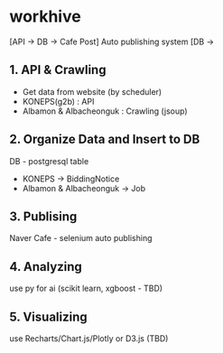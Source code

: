 # workhive
[API -> DB -> Cafe Post] Auto publishing system
[DB -> 

## 1. API & Crawling
- Get data from website (by scheduler)
- KONEPS(g2b) : API
- Albamon & Albacheonguk : Crawling (jsoup)

## 2. Organize Data and Insert to DB
DB - postgresql
table 
- KONEPS -> BiddingNotice
- Albamon & Albacheonguk -> Job

## 3. Publising
Naver Cafe - selenium
auto publishing 

## 4. Analyzing
use py for ai (scikit learn, xgboost - TBD)

## 5. Visualizing
use Recharts/Chart.js/Plotly or D3.js (TBD)
